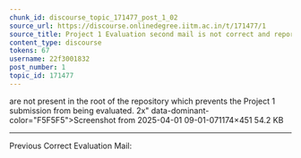```yaml
---
chunk_id: discourse_topic_171477_post_1_02
source_url: https://discourse.onlinedegree.iitm.ac.in/t/171477/1
source_title: Project 1 Evaluation second mail is not correct and reports files missing while they are present
content_type: discourse
tokens: 67
username: 22f3001832
post_number: 1
topic_id: 171477
---
```


 are not present in the root of the repository which prevents the Project 1 submission from being evaluated. 2x" data-dominant-color="F5F5F5">Screenshot from 2025-04-01 09-01-071174×451 54.2 KB

---

Previous Correct Evaluation Mail:
